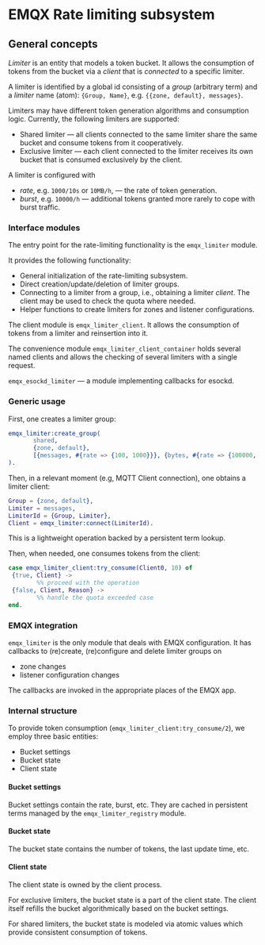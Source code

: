 # EMQX Rate limiting subsystem

## General concepts

_Limiter_ is an entity that models a token bucket. It allows the consumption of tokens from the bucket via a _client_ that is _connected_ to a specific limiter.

A limiter is identified by a global id consisting of a _group_ (arbitrary term) and a _limiter_ name (atom):
`{Group, Name}`, e.g. `{{zone, default}, messages}`.

Limiters may have different token generation algorithms and consumption logic. Currently, the following limiters are supported:
* Shared limiter — all clients connected to the same limiter share the same bucket and consume tokens from it cooperatively.
* Exclusive limiter — each client connected to the limiter receives its own bucket that is consumed exclusively by the client.

A limiter is configured with
* _rate_, e.g. `1000/10s` or `10MB/h`, — the rate of token generation.
* _burst_, e.g. `10000/h` — additional tokens granted more rarely to cope with burst traffic.

### Interface modules

The entry point for the rate-limiting functionality is the `emqx_limiter` module.

It provides the following functionality:
* General initialization of the rate-limiting subsystem.
* Direct creation/update/deletion of limiter groups.
* Connecting to a limiter from a group, i.e., obtaining a limiter _client_. The client may be used to check the quota where needed.
* Helper functions to create limiters for zones and listener configurations.

The client module is `emqx_limiter_client`. It allows the consumption of tokens from a limiter and reinsertion into it.

The convenience module `emqx_limiter_client_container` holds several named clients and allows the checking of several limiters with a single request.

`emqx_esockd_limiter` — a module implementing callbacks for esockd.

### Generic usage

First, one creates a limiter group:

```erlang
emqx_limiter:create_group(
       shared,
       {zone, default},
       [{messages, #{rate => {100, 1000}}}, {bytes, #{rate => {100000, 1000}}}]
).
```

Then, in a relevant moment (e.g, MQTT Client connection), one obtains a limiter client:

```erlang
Group = {zone, default},
Limiter = messages,
LimiterId = {Group, Limiter},
Client = emqx_limiter:connect(LimiterId).
```

This is a lightweight operation backed by a persistent term lookup.

Then, when needed, one consumes tokens from the client:

```erlang
case emqx_limiter_client:try_consume(Client0, 10) of
 {true, Client} ->
        %% proceed with the operation
 {false, Client, Reason} ->
        %% handle the quota exceeded case
end.
```

### EMQX integration

`emqx_limiter` is the only module that deals with EMQX configuration. It has callbacks to (re)create, (re)configure and delete limiter groups on
* zone changes
* listener configuration changes

The callbacks are invoked in the appropriate places of the EMQX app.

### Internal structure

To provide token consumption (`emqx_limiter_client:try_consume/2`), we employ three basic entities:
* Bucket settings
* Bucket state
* Client state

#### Bucket settings
Bucket settings contain the rate, burst, etc. They are cached in persistent terms managed by the `emqx_limiter_registry` module.

#### Bucket state

The bucket state contains the number of tokens, the last update time, etc.

#### Client state

The client state is owned by the client process.

For exclusive limiters, the bucket state is a part of the client state. The client itself refills the bucket algorithmically based on the bucket settings.

For shared limiters, the bucket state is modeled via atomic values which provide consistent consumption of tokens.
